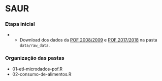 # SAUR



### Etapa inicial

- - Download dos dados da [POF 2008/2009](https://drive.google.com/drive/folders/1QLS0sRwo51Iybk0B-qtZXfrSL89xI89x?usp=drive_link) e [POF 2017/2018](https://drive.google.com/drive/folders/1sLQTUNtKr0KxnXpfhNFW8YzWXWUC9YiH?usp=drive_link) na pasta `data/raw_data`.


### Organização das pastas
 - 01-etl-microdados-pof.R
 - 02-consumo-de-alimentos.R